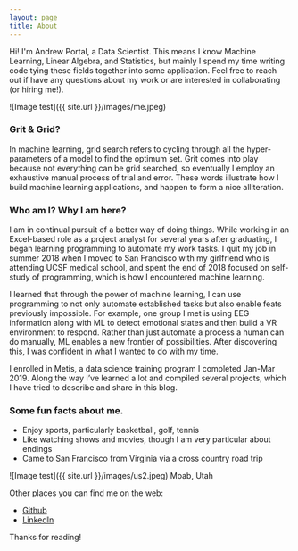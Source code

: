 ```yaml
---
layout: page
title: About
---
```


<p class="message">
  Hi! I'm Andrew Portal, a Data Scientist. This means I know Machine Learning, Linear Algebra, and Statistics, but mainly I spend my time writing code tying these fields together into some application. Feel free to reach out if have any questions about my work or are interested in collaborating (or hiring me!).
 
</p>

 ![Image test]({{ site.url }}/images/me.jpeg)




### Grit & Grid?
In machine learning, grid search refers to cycling through all the hyper-parameters of a model to find the optimum set. Grit comes into play because not everything can be grid searched, so eventually I employ an exhaustive manual process of trial and error. These words illustrate how I build machine learning applications, and happen to form a nice alliteration.

### Who am I? Why I am here?
I am in continual pursuit of a better way of doing things. While working in an Excel-based role as a project analyst for several years after graduating, I began learning programming to automate my work tasks. I quit my job in summer 2018 when I moved to San Francisco with my girlfriend who is attending UCSF medical school, and spent the end of 2018 focused on self-study of programming, which is how I encountered machine learning. 

I learned that through the power of machine learning, I can use programming to not only automate established tasks but also enable feats previously impossible. For example, one group I met is using EEG information along with ML to detect emotional states and then build a VR environment to respond. Rather than just automate a process a human can do manually, ML enables a new frontier of possibilities. After discovering this, I was confident in what I wanted to do with my time.

I enrolled in Metis, a data science training program I completed Jan-Mar 2019. Along the way I’ve learned a lot and compiled several projects, which I have tried to describe and share in this blog.


### Some fun facts about me.

* Enjoy sports, particularly basketball, golf, tennis
* Like watching shows and movies, though I am very particular about endings
* Came to San Francisco from Virginia via a cross country road trip

![Image test]({{ site.url }}/images/us2.jpeg)
Moab, Utah



Other places you can find me on the web:

* [Github](https://github.com/Andrewjportal)
* [LinkedIn](https://www.linkedin.com/in/andrew-portal/)



Thanks for reading!
